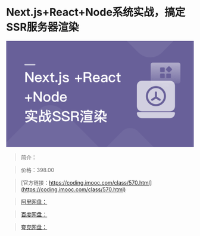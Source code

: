 # Next.js+React+Node系统实战，搞定SSR服务器渲染

![img](../../assets/62396ad809c7f8d700000000.png)

> 简介：

> 价格：398.00

> [官方链接：https://coding.imooc.com/class/570.html](https://coding.imooc.com/class/570.html)

> [阿里网盘：]()

> [百度网盘：]()

> [夸克网盘：]()
